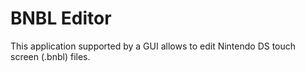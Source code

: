 # BNBL Editor
This application supported by a GUI allows to edit Nintendo DS touch screen (.bnbl) files.
